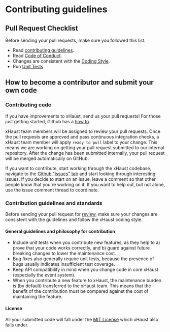 # Contributing guidelines

## Pull Request Checklist

Before sending your pull requests, make sure you followed this list.

- Read [contributing guidelines](CONTRIBUTING.md).
- Read [Code of Conduct](CODE_OF_CONDUCT.md).
- Changes are consistent with the [Coding Style](https://thisdoesnotexistyet.com).
- Run [Unit Tests](https://thisdoesnotexistyet.com).

## How to become a contributor and submit your own code

### Contributing code

If you have improvements to xHaust, send us your pull requests! For those
just getting started, Github has a
[how to](https://help.github.com/articles/using-pull-requests/).

xHaust team members will be assigned to review your pull requests. Once the
pull requests are approved and pass continuous integration checks, a xHaust
team member will apply `ready to pull` label to your change. This means we are
working on getting your pull request submitted to our internal repository. After
the change has been submitted internally, your pull request will be merged
automatically on GitHub.

If you want to contribute, start working through the xHaust codebase, navigate to the
[Github "issues" tab](https://github.com/givemeallyourcats/xhaust/issues) and start
looking through interesting issues. If you decide to start on an issue, leave a comment 
so that other people know that you're working on it. If you want to help out, but not 
alone, use the issue comment thread to coordinate.

### Contribution guidelines and standards

Before sending your pull request for
[review](https://github.com/givemeallyourcats/xhaust/pulls),
make sure your changes are consistent with the guidelines and follow the
xHaust coding style.

#### General guidelines and philosophy for contribution

*   Include unit tests when you contribute new features, as they help to a)
    prove that your code works correctly, and b) guard against future breaking
    changes to lower the maintenance cost.
*   Bug fixes also generally require unit tests, because the presence of bugs
    usually indicates insufficient test coverage.
*   Keep API compatibility in mind when you change code in core xHaust (especially the event system).
*   When you contribute a new feature to xHaust, the maintenance burden is
    (by default) transferred to the xHaust team. This means that the benefit
    of the contribution must be compared against the cost of maintaining the
    feature.

#### License

All your submitted code will fall under the [MIT License](LICENSE) which xHaust also falls under.
